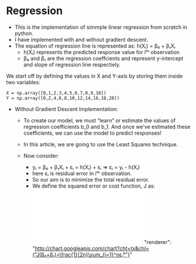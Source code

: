 # Regression
- This is the implementation of simmple linear regression from scratch in python.
- I have implemented with and without gradient descent.
- The equation of regression line is represented as:
	h(Xᵢ) = β₀ + β₁Xᵢ
	- h(Xᵢ) represents the predicted response value for iᵗʰ observation
	- β₀ and β₁ are the regression coeffcients and represent y-intercept and slope of regression line respectiely.

We start off by defining the values in X and Y-axis by storing them inside two variables:

```
X = np.array([0,1,2,3,4,5,6,7,8,9,10])
Y = np.array([0,2,4,6,8,10,12,14,16,18,20])
```

- Without Gradient Descent Implementation:
	- To create our model, we must “learn” or estimate the values of regression coefficients b_0 and b_1. And once we’ve estimated these coefficients, we can use the model to predict responses!

	- In this article, we are going to use the Least Squares technique.

	- Now consider:
		- yᵢ = β₀ + β₁Xᵢ + εᵢ = h(Xᵢ) + εᵢ => εᵢ = yᵢ - h(Xᵢ)
		- here εᵢ is residual error in iᵗʰ observation.
		- So our aim is to minimize the total residual error.
		- We define the squared error or cost function, J as:
			![formula](/readmes/img/7e461e493791e490950b5706050ee9242220dfac.latex "J(β₀ + β₁) = \frac{1}{2n}\sum_{i=1}^nεᵢ²")
			"renderer": "http://chart.googleapis.com/chart?cht=tx&chl={"J(β₀+β₁)=\frac{1}{2n}\sum_{i=1}^nεᵢ²"}"


